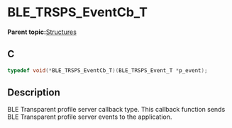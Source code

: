 # BLE\_TRSPS\_EventCb\_T

**Parent topic:**[Structures](GUID-CF652FF4-6E48-4AFE-98C2-AF0B4F1E2DFE.md)

## C

```c
typedef void(*BLE_TRSPS_EventCb_T)(BLE_TRSPS_Event_T *p_event);
```

## Description

BLE Transparent profile server callback type. This callback function sends BLE Transparent profile server events to the application.

